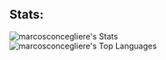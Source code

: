 ## Stats:
![marcosconcegliere's Stats](https://github-readme-stats.vercel.app/api?username=marcosconcegliere&theme=yeblu&show_icons=true&hide_border=false&count_private=true)
<br/>
![marcosconcegliere's Top Languages](https://github-readme-stats.vercel.app/api/top-langs/?username=marcosconcegliere&theme=yeblu&show_icons=true&hide_border=false&layout=compact)



<!---
marcosconcegliere/marcosconcegliere is a ✨ special ✨ repository because its `README.md` (this file) appears on your GitHub profile.
You can click the Preview link to take a look at your changes.
--->

